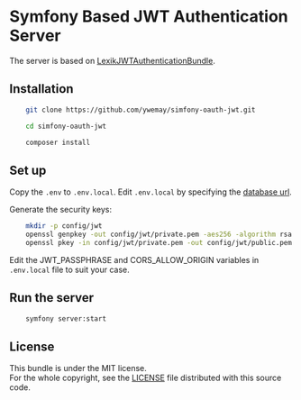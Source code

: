 # Symfony Based JWT Authentication Server

The server is based on [LexikJWTAuthenticationBundle](https://github.com/lexik/LexikJWTAuthenticationBundle).

## Installation

```bash
    git clone https://github.com/ywemay/simfony-oauth-jwt.git

    cd simfony-oauth-jwt

    composer install
```

## Set up

Copy the `.env` to `.env.local`. Edit `.env.local` by specifying the [database url](https://symfony.com/doc/current/doctrine.html#configuring-the-database).

Generate the security keys:

```bash
    mkdir -p config/jwt
    openssl genpkey -out config/jwt/private.pem -aes256 -algorithm rsa -pkeyopt rsa_keygen_bits:4096
    openssl pkey -in config/jwt/private.pem -out config/jwt/public.pem -pubout
```

Edit the JWT_PASSPHRASE and CORS_ALLOW_ORIGIN variables in `.env.local` file to suit your case.


## Run the server

```bash
    symfony server:start
```

## License

This bundle is under the MIT license.  
For the whole copyright, see the [LICENSE](LICENSE) file distributed with this source code.
